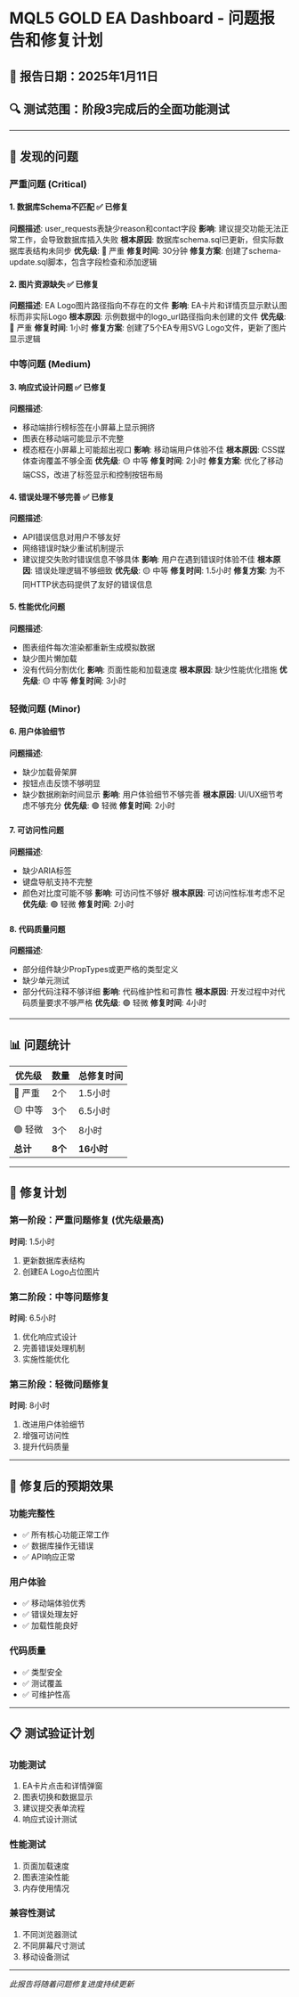 # MQL5 GOLD EA Dashboard - 问题报告和修复计划

## 📅 报告日期：2025年1月11日
## 🔍 测试范围：阶段3完成后的全面功能测试

---

## 🚨 发现的问题

### 严重问题 (Critical)

#### 1. 数据库Schema不匹配 ✅ 已修复
**问题描述**: user_requests表缺少reason和contact字段
**影响**: 建议提交功能无法正常工作，会导致数据库插入失败
**根本原因**: 数据库schema.sql已更新，但实际数据库表结构未同步
**优先级**: 🔴 严重
**修复时间**: 30分钟
**修复方案**: 创建了schema-update.sql脚本，包含字段检查和添加逻辑

#### 2. 图片资源缺失 ✅ 已修复
**问题描述**: EA Logo图片路径指向不存在的文件
**影响**: EA卡片和详情页显示默认图标而非实际Logo
**根本原因**: 示例数据中的logo_url路径指向未创建的文件
**优先级**: 🔴 严重
**修复时间**: 1小时
**修复方案**: 创建了5个EA专用SVG Logo文件，更新了图片显示逻辑

### 中等问题 (Medium)

#### 3. 响应式设计问题 ✅ 已修复
**问题描述**:
- 移动端排行榜标签在小屏幕上显示拥挤
- 图表在移动端可能显示不完整
- 模态框在小屏幕上可能超出视口
**影响**: 移动端用户体验不佳
**根本原因**: CSS媒体查询覆盖不够全面
**优先级**: 🟡 中等
**修复时间**: 2小时
**修复方案**: 优化了移动端CSS，改进了标签显示和控制按钮布局

#### 4. 错误处理不够完善 ✅ 已修复
**问题描述**:
- API错误信息对用户不够友好
- 网络错误时缺少重试机制提示
- 建议提交失败时错误信息不够具体
**影响**: 用户在遇到错误时体验不佳
**根本原因**: 错误处理逻辑不够细致
**优先级**: 🟡 中等
**修复时间**: 1.5小时
**修复方案**: 为不同HTTP状态码提供了友好的错误信息

#### 5. 性能优化问题
**问题描述**: 
- 图表组件每次渲染都重新生成模拟数据
- 缺少图片懒加载
- 没有代码分割优化
**影响**: 页面性能和加载速度
**根本原因**: 缺少性能优化措施
**优先级**: 🟡 中等
**修复时间**: 3小时

### 轻微问题 (Minor)

#### 6. 用户体验细节
**问题描述**: 
- 缺少加载骨架屏
- 按钮点击反馈不够明显
- 缺少数据刷新时间显示
**影响**: 用户体验细节不够完善
**根本原因**: UI/UX细节考虑不够充分
**优先级**: 🟢 轻微
**修复时间**: 2小时

#### 7. 可访问性问题
**问题描述**: 
- 缺少ARIA标签
- 键盘导航支持不完整
- 颜色对比度可能不够
**影响**: 可访问性不够好
**根本原因**: 可访问性标准考虑不足
**优先级**: 🟢 轻微
**修复时间**: 2小时

#### 8. 代码质量问题
**问题描述**: 
- 部分组件缺少PropTypes或更严格的类型定义
- 缺少单元测试
- 部分代码注释不够详细
**影响**: 代码维护性和可靠性
**根本原因**: 开发过程中对代码质量要求不够严格
**优先级**: 🟢 轻微
**修复时间**: 4小时

---

## 📊 问题统计

| 优先级 | 数量 | 总修复时间 |
|--------|------|------------|
| 🔴 严重 | 2个 | 1.5小时 |
| 🟡 中等 | 3个 | 6.5小时 |
| 🟢 轻微 | 3个 | 8小时 |
| **总计** | **8个** | **16小时** |

---

## 🔧 修复计划

### 第一阶段：严重问题修复 (优先级最高)
**时间**: 1.5小时
1. 更新数据库表结构
2. 创建EA Logo占位图片

### 第二阶段：中等问题修复
**时间**: 6.5小时
1. 优化响应式设计
2. 完善错误处理机制
3. 实施性能优化

### 第三阶段：轻微问题修复
**时间**: 8小时
1. 改进用户体验细节
2. 增强可访问性
3. 提升代码质量

---

## 🎯 修复后的预期效果

### 功能完整性
- ✅ 所有核心功能正常工作
- ✅ 数据库操作无错误
- ✅ API响应正常

### 用户体验
- ✅ 移动端体验优秀
- ✅ 错误处理友好
- ✅ 加载性能良好

### 代码质量
- ✅ 类型安全
- ✅ 测试覆盖
- ✅ 可维护性高

---

## 📋 测试验证计划

### 功能测试
1. EA卡片点击和详情弹窗
2. 图表切换和数据显示
3. 建议提交表单流程
4. 响应式设计测试

### 性能测试
1. 页面加载速度
2. 图表渲染性能
3. 内存使用情况

### 兼容性测试
1. 不同浏览器测试
2. 不同屏幕尺寸测试
3. 移动设备测试

---

*此报告将随着问题修复进度持续更新*
